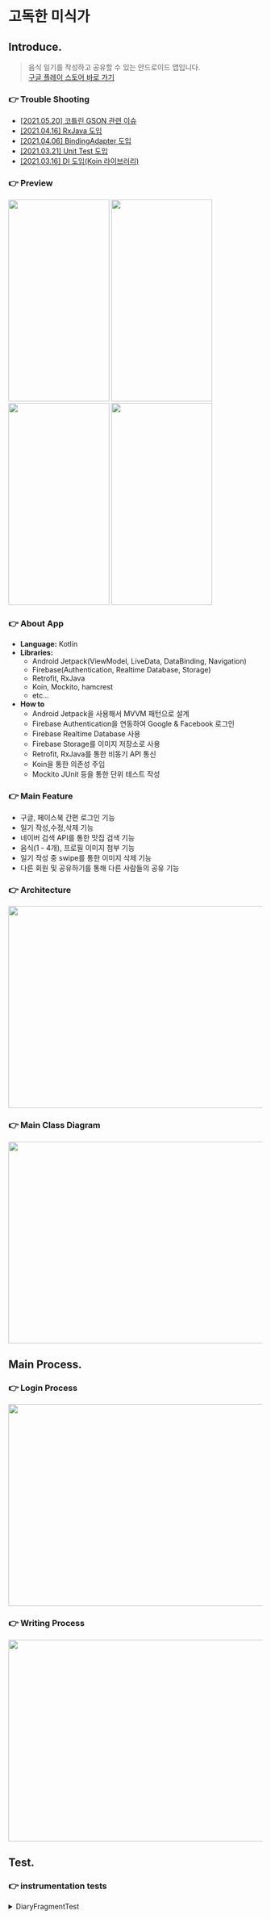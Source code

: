 # 고독한 미식가

## Introduce.

> 음식 일기를 작성하고 공유할 수 있는 안드로이드 앱입니다.
> <br>[구글 플레이 스토어 바로 가기](https://play.google.com/store/apps/details?id=org.ybk.fooddiaryapp)

### :point_right: Trouble Shooting

- [[2021.05.20] 코틀린 GSON 관련 이슈](https://github.com/YunByungKwan/LonelyFoodApp/wiki/%5B2021.05.20%5D-%EC%BD%94%ED%8B%80%EB%A6%B0-GSON-%EA%B4%80%EB%A0%A8-%EC%9D%B4%EC%8A%88)
- [[2021.04.16] RxJava 도입](https://github.com/YunByungKwan/LonelyFoodApp/wiki/%5B2021.04.16%5D-RxJava-%EB%8F%84%EC%9E%85)
- [[2021.04.06] BindingAdapter 도입](https://github.com/YunByungKwan/LonelyFoodApp/wiki/%5B2021.04.06%5D-BindingAdapter-%EB%8F%84%EC%9E%85)
- [[2021.03.21] Unit Test 도입](https://github.com/YunByungKwan/LonelyFoodApp/wiki/%5B2021.03.21%5D-Unit-Test-%EB%8F%84%EC%9E%85)
- [[2021.03.16] DI 도입(Koin 라이브러리)](https://github.com/YunByungKwan/LonelyFoodApp/wiki/%5B2021.03.16%5D-DI-%EB%8F%84%EC%9E%85(Koin-%EB%9D%BC%EC%9D%B4%EB%B8%8C%EB%9F%AC%EB%A6%AC))

### :point_right: Preview

<img src="https://user-images.githubusercontent.com/51109517/113472872-ddb16200-94a0-11eb-8731-9abdeda63754.gif" width=200 height=400/> <img src="https://user-images.githubusercontent.com/51109517/113472937-3ed93580-94a1-11eb-8ac1-91a2ae00452c.gif" width=200 height=400/> <img src="https://user-images.githubusercontent.com/51109517/113472941-43055300-94a1-11eb-901c-bb2d3a87e622.gif" width=200 height=400/> <img src="https://user-images.githubusercontent.com/51109517/113472940-413b8f80-94a1-11eb-8dd1-148084c23445.gif" width=200 height=400/>

### :point_right: About App

- <B>Language:</B> Kotlin
- <B>Libraries:</B>
  - Android Jetpack(ViewModel, LiveData, DataBinding, Navigation)
  - Firebase(Authentication, Realtime Database, Storage)
  - Retrofit, RxJava
  - Koin, Mockito, hamcrest
  - etc...
- <B>How to</B>
  - Android Jetpack을 사용해서 MVVM 패턴으로 설계
  - Firebase Authentication을 연동하여 Google & Facebook 로그인
  - Firebase Realtime Database 사용
  - Firebase Storage를 이미지 저장소로 사용
  - Retrofit, RxJava를 통한 비동기 API 통신
  - Koin을 통한 의존성 주입
  - Mockito JUnit 등을 통한 단위 테스트 작성

### :point_right: Main Feature

- 구글, 페이스북 간편 로그인 기능
- 일기 작성,수정,삭제 기능
- 네이버 검색 API를 통한 맛집 검색 기능
- 음식(1 - 4개), 프로필 이미지 첨부 기능
- 일기 작성 중 swipe를 통한 이미지 삭제 기능
- 다른 회원 및 공유하기를 통해 다른 사람들의 공유 기능

### :point_right: Architecture

<img src="https://user-images.githubusercontent.com/51109517/115983229-f19d3f00-a5da-11eb-9720-4f27e267a319.png" width=700 height=400/>

### :point_right: Main Class Diagram

<img src="https://user-images.githubusercontent.com/51109517/118401924-91ae2b80-b6a2-11eb-957a-d49f5a03fc2d.png" width=700 height=400/>

<br>

## Main Process.

### :point_right: Login Process

<img src="https://user-images.githubusercontent.com/51109517/115982852-01b41f00-a5d9-11eb-8f55-08a7f3a1d735.jpg" width=700 height=400/>

### :point_right: Writing Process

<img src="https://user-images.githubusercontent.com/51109517/118347314-46e6c380-b57d-11eb-81b3-c82f79828974.png" width=700 height=400/>

## Test.

### :point_right: instrumentation tests
<details>
<summary>DiaryFragmentTest</summary>
<div markdown="1">

```kotlin
@RunWith(AndroidJUnit4::class)
class DiaryFragmentTest {

    @get:Rule
    val intentRule = IntentsTestRule(FragmentScenario.EmptyFragmentActivity::class.java)

    @Before
    fun set_up() {
        launchFragmentInContainer<DiaryFragment>()
    }

    @Test
    fun should_send_intent_to_AddDiaryActivity_if_FloatingActionButton_is_clicked() {
        val targetAct = "org.ybk.fooddiaryapp.ui.adddiary.AddDiaryActivity"
        Thread.sleep(3000)
        onView(withId(R.id.lottieView)).perform(click())
        intended(IntentMatchers.hasComponent(targetAct))
        Thread.sleep(1000)
    }
}
```

</div>
</details>
